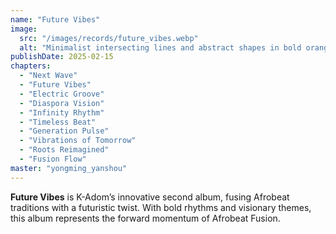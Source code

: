 ```yaml
---
name: "Future Vibes"
image:
  src: "/images/records/future_vibes.webp"
  alt: "Minimalist intersecting lines and abstract shapes in bold orange, blue, and white, with a stylized 'K' logo featuring Afro-futuristic elements."
publishDate: 2025-02-15
chapters:
  - "Next Wave"
  - "Future Vibes"
  - "Electric Groove"
  - "Diaspora Vision"
  - "Infinity Rhythm"
  - "Timeless Beat"
  - "Generation Pulse"
  - "Vibrations of Tomorrow"
  - "Roots Reimagined"
  - "Fusion Flow"
master: "yongming_yanshou"
---
```


**Future Vibes** is K-Adom’s innovative second album, fusing Afrobeat traditions with a futuristic twist. With bold rhythms and visionary themes, this album represents the forward momentum of Afrobeat Fusion.

